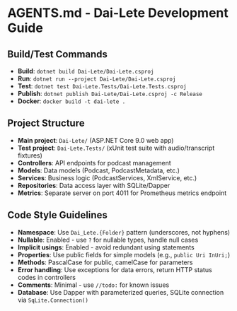 # AGENTS.md - Dai-Lete Development Guide

## Build/Test Commands
- **Build**: `dotnet build Dai-Lete/Dai-Lete.csproj`
- **Run**: `dotnet run --project Dai-Lete/Dai-Lete.csproj`
- **Test**: `dotnet test Dai-Lete.Tests/Dai-Lete.Tests.csproj`
- **Publish**: `dotnet publish Dai-Lete/Dai-Lete.csproj -c Release`
- **Docker**: `docker build -t dai-lete .`

## Project Structure
- **Main project**: `Dai-Lete/` (ASP.NET Core 9.0 web app)
- **Test project**: `Dai-Lete.Tests/` (xUnit test suite with audio/transcript fixtures)
- **Controllers**: API endpoints for podcast management
- **Models**: Data models (Podcast, PodcastMetadata, etc.)
- **Services**: Business logic (PodcastServices, XmlService, etc.)
- **Repositories**: Data access layer with SQLite/Dapper
- **Metrics**: Separate server on port 4011 for Prometheus metrics endpoint

## Code Style Guidelines
- **Namespace**: Use `Dai_Lete.{Folder}` pattern (underscores, not hyphens)
- **Nullable**: Enabled - use `?` for nullable types, handle null cases
- **Implicit usings**: Enabled - avoid redundant using statements
- **Properties**: Use public fields for simple models (e.g., `public Uri InUri;`)
- **Methods**: PascalCase for public, camelCase for parameters
- **Error handling**: Use exceptions for data errors, return HTTP status codes in controllers
- **Comments**: Minimal - use `//todo:` for known issues
- **Database**: Use Dapper with parameterized queries, SQLite connection via `SqLite.Connection()`
